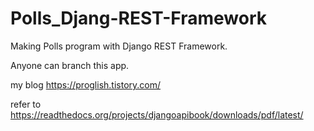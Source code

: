 # Polls_Djang-REST-Framework

Making Polls program with Django REST Framework.

Anyone can branch this app.


my blog 
https://proglish.tistory.com/

refer to https://readthedocs.org/projects/djangoapibook/downloads/pdf/latest/
